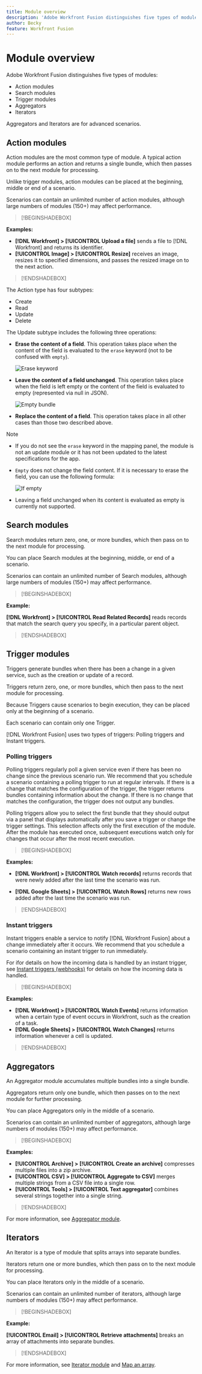 ```yaml
---
title: Module overview
description: 'Adobe Workfront Fusion distinguishes five types of modules: action modules, search modules, trigger modules, aggregators, and iterators. Aggregators and Iterators are for advanced scenarios.'
author: Becky
feature: Workfront Fusion
---
```

# Module overview

Adobe Workfront Fusion distinguishes five types of modules: 

* Action modules
* Search modules
* Trigger modules
* Aggregators
* Iterators

Aggregators and Iterators are for advanced scenarios.

## Action modules

Action modules are the most common type of module. A typical action module performs an action and returns a single bundle, which then passes on to the next module for processing.

Unlike trigger modules, action modules can be placed at the beginning, middle or end of a scenario. 

Scenarios can contain an unlimited number of action modules, although large numbers of modules (150+) may affect performance.

>[!BEGINSHADEBOX]

**Examples:** 

* **[!DNL Workfront] > [!UICONTROL Upload a file]** sends a file to [!DNL Workfront] and returns its identifier.
* **[!UICONTROL Image] > [!UICONTROL Resize]** receives an image, resizes it to specified dimensions, and passes the resized image on to the next action.

>[!ENDSHADEBOX]

The Action type has four subtypes:

* Create
* Read
* Update
* Delete

The Update subtype includes the following three operations:

* **Erase the content of a field**. This operation takes place when the content of the field is evaluated to the `erase` keyword (not to be confused with `empty`).

  ![Erase keyword](/help/workfront-fusion/references/apps-and-modules/assets/erase-content-of-field.png)

* **Leave the content of a field unchanged**. This operation takes place when the field is left empty or the content of the field is evaluated to empty (represented via null in JSON).

  ![Empty bundle](/help/workfront-fusion/references/apps-and-modules/assets/leave-content-field-unchanged.png)

* **Replace the content of a field**. This operation takes place in all other cases than those two described above.

>[!NOTE]
>
>* If you do not see the `erase` keyword in the mapping panel, the module is not an update module or it has not been updated to the latest specifications for the app.
>* `Empty` does not change the field content. If it is necessary to erase the field, you can use the following formula:
>
>   ![If empty](/help/workfront-fusion/references/apps-and-modules/assets/formula-ifempty-name-erase.png)
>
>* Leaving a field unchanged when its content is evaluated as empty is currently not supported.

## Search modules

Search modules return zero, one, or more bundles, which then pass on to the next module for processing.

You can place Search modules at the beginning, middle, or end of a scenario.

Scenarios can contain an unlimited number of Search modules, although large numbers of modules (150+) may affect performance.

>[!BEGINSHADEBOX]

**Example:**

**[!DNL Workfront] > [!UICONTROL Read Related Records]**  reads records that match the search query you specify, in a particular parent object.

>[!ENDSHADEBOX]

## Trigger modules

Triggers generate bundles when there has been a change in a given service, such as the creation or update of a record.

Triggers return zero, one, or more bundles, which then pass to the next module for processing.

Because Triggers cause scenarios to begin execution, they can be placed only at the beginning of a scenario.

Each scenario can contain only one Trigger.

[!DNL Workfront Fusion] uses two types of triggers: Polling triggers and Instant triggers.

### Polling triggers

Polling triggers regularly poll a given service even if there has been no change since the previous scenario run. We recommend that you schedule a scenario containing a polling trigger to run at regular intervals. If there is a change that matches the configuration of the trigger, the trigger returns bundles containing information about the change. If there is no change that matches the configuration, the trigger does not output any bundles. 

<!--For instructions on scheduling a scenario, see [Schedule a scenario](../../workfront-fusion/scenarios/schedule-a-scenario.md).-->

Polling triggers allow you to select the first bundle that they should output via a panel that displays automatically after you save a trigger or change the trigger settings. This selection affects only the first execution of the module. After the module has executed once, subsequent executions watch only for changes that occur after the most recent execution.

<!--For more information, see [Choose where a trigger module starts](../../workfront-fusion/modules/choose-where-trigger-module-starts.md).-->

>[!BEGINSHADEBOX]

**Examples:** 

* **[!DNL Workfront] > [!UICONTROL Watch records]** returns records that were newly added after the last time the scenario was run.

* **[!DNL Google Sheets] > [!UICONTROL Watch Rows]** returns new rows added after the last time the scenario was run.

>[!ENDSHADEBOX]

### Instant triggers

Instant triggers enable a service to notify [!DNL Workfront Fusion] about a change immediately after it occurs. We recommend that you schedule a scenario containing an instant trigger to run immediately. 

<!--For instructions, see [Schedule a scenario](../../workfront-fusion/scenarios/schedule-a-scenario.md). -->

For ifor details on how the incoming data is handled by an instant trigger, see [Instant triggers (webhooks)](/help/workfront-fusion/references/modules/webhooks-reference.md) for details on how the incoming data is handled.

>[!BEGINSHADEBOX]

**Examples:** 

* **[!DNL Workfront] > [!UICONTROL Watch Events]** returns information when a certain type of event occurs in Workfront, such as the creation of a task.
* **[!DNL Google Sheets] > [!UICONTROL Watch Changes]** returns information whenever a cell is updated.

>[!ENDSHADEBOX]

## Aggregators

An Aggregator module accumulates multiple bundles into a single bundle.

Aggregators return only one bundle, which then passes on to the next module for further processing.

You can place Aggregators only in the middle of a scenario.

Scenarios can contain an unlimited number of aggregators, although large numbers of modules (150+) may affect performance.

>[!BEGINSHADEBOX]

**Examples:** 

* **[!UICONTROL Archive] > [!UICONTROL Create an archive]** compresses multiple files into a zip archive.
* **[!UICONTROL CSV] > [!UICONTROL Aggregate to CSV]** merges multiple strings from a CSV file into a single row.
* **[!UICONTROL Tools] > [!UICONTROL Text aggregator]** combines several strings together into a single string.

>[!ENDSHADEBOX]

For more information, see [Aggregator module](/help/workfront-fusion/references/modules/aggregator-module.md).

## Iterators

An Iterator is a type of module that splits arrays into separate bundles.

Iterators return one or more bundles, which then pass on to the next module for processing.

You can place Iterators only in the middle of a scenario.

Scenarios can contain an unlimited number of iterators, although large numbers of modules (150+) may affect performance.

>[!BEGINSHADEBOX]

**Example:**

**[!UICONTROL Email] > [!UICONTROL Retrieve attachments]** breaks an array of attachments into separate bundles.

>[!ENDSHADEBOX]

For more information, see [Iterator module](/help/workfront-fusion/references/modules/iterator-module.md) and [Map an array](/help/workfront-fusion/create-scenarios/map-data/map-an-array.md).
